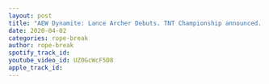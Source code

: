 ```yaml
---
layout: post
title: "AEW Dynamite: Lance Archer Debuts. TNT Championship announced. Moxley defends the title in 2 weeks"
date: 2020-04-02
categories: rope-break
author: rope-break
spotify_track_id: 
youtube_video_id: UZ0GcWcF5D8
apple_track_id: 
---
```

